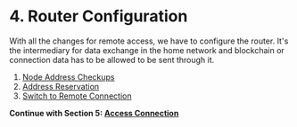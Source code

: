 # 4. Router Configuration

With all the changes for remote access, we have to configure the router. It's the intermediary for data exchange in the home network and blockchain or connection data has to be allowed to be sent through it.

1. [Node Address Checkups](./01-address-check.md)
2. [Address Reservation](./02-static-address.md)
3. [Switch to Remote Connection](./03-switch-remote.md)

**Continue with Section 5: [Access Connection](/docs/complete-node-guide/5-access-connection/)**
